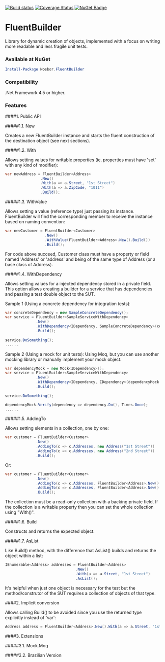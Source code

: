 [![Build status](https://ci.appveyor.com/api/projects/status/vmkcqc500wbj3krr?svg=true)](https://ci.appveyor.com/project/robsoncastilho/fluentbuilder)
[![Coverage Status](https://coveralls.io/repos/robsoncastilho/FluentBuilder/badge.svg?branch=master&service=github)](https://coveralls.io/github/robsoncastilho/FluentBuilder?branch=master)
[![NuGet Badge](https://buildstats.info/nuget/Nosbor.FluentBuilder)](https://www.nuget.org/packages/Nosbor.FluentBuilder/)
# FluentBuilder

Library for dynamic creation of objects, implemented with a focus on writing more readable and less fragile unit tests.

### Available at NuGet
```powershell
Install-Package Nosbor.FluentBuilder
```

### Compatibility

.Net Framework 4.5 or higher.

### Features

####1. Public API

#####1.1. New

Creates a new FluentBuilder instance and starts the fluent construction of the destination object (see next sections).

#####1.2. With

Allows setting values for writable properties (ie. properties must have 'set' with any kind of modifier):

```csharp
var newAddress = FluentBuilder<Address>
                .New()
                .With(a => a.Street, "1st Street")
                .With(a => a.ZipCode, "1011")
                .Build();
```

#####1.3. WithValue

Allows setting a value (reference type) just passing its instance. FluentBuilder will find the corresponding member to receive the instance based on naming convention:

```csharp
var newCustomer = FluentBuilder<Customer>
                  .New()
                  .WithValue(FluentBuilder<Address>.New().Build())
                  .Build();
```

For code above succeed, Customer class must have a property or field named 'Address' or 'address' and being of the same type of Address (or a base class of Address).

#####1.4. WithDependency

Allows setting values for a injected dependency stored in a private field.
This option allows creating a builder for a service that has dependencies and passing a test double object to the SUT.

Sample 1 (Using a concrete dependency for integration tests):

```csharp
var concreteDependency = new SampleConcreteDependency();
var service = FluentBuilder<SampleServiceWithDependency>
              .New()
              .WithDependency<IDependency, SampleConcreteDependency>(concreteDependency)
              .Build();
    
service.DoSomething();
......
```

Sample 2 (Using a mock for unit tests):
Using Moq, but you can use another mocking library or manually implement your mock object.

```csharp
var dependencyMock = new Mock<IDependency>();
var service = FluentBuilder<SampleServiceWithDependency>
              .New()
              .WithDependency<IDependency, IDependency>(dependencyMock.Object)
              .Build();
    
service.DoSomething();

dependencyMock.Verify(dependency => dependency.Do(), Times.Once);
......
```

#####1.5. AddingTo

Allows setting elements in a collection, one by one:

```csharp
var customer = FluentBuilder<Customer>
              .New()
              .AddingTo(c => c.Addresses, new Address("1st Street"))
              .AddingTo(c => c.Addresses, new Address("2nd Street"))
              .Build();
```

Or:

```csharp
var customer = FluentBuilder<Customer>
              .New()
              .AddingTo(c => c.Addresses, FluentBuilder<Address>.New().With(a => a.Street, "1st Street").Build())
              .AddingTo(c => c.Addresses, FluentBuilder<Address>.New().With(a => a.Street, "2nd Street").Build())
              .Build();
```

The collection must be a read-only collection with a backing private field. If the collection is a writable property then you can set the whole collection using "With()".

#####1.6. Build

Constructs and returns the expected object.

#####1.7. AsList

Like Build() method, with the difference that AsList() builds and returns the object within a list:

```csharp
IEnumerable<Address> addresses = FluentBuilder<Address>
                                .New()
                                .With(a => a.Street, "1st Street")
                                .AsList();
```

It's helpful when just one object is necessary for the test but the method/construtor of the SUT requires a collection of objects of that type.

####2. Implicit conversion

Allows calling Build() to be avoided since you use the returned type explicitly instead of 'var':

```csharp
Address address = FluentBuilder<Address>.New().With(a => a.Street, "1st Street");
```

####3. Extensions

#####3.1. Mock.Moq

#####3.2. Brazilian Version
